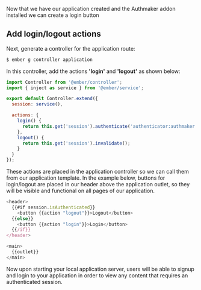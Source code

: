 Now that we have our application created and the Authmaker addon installed we can create a login button

## Add login/logout actions

Next, generate a controller for the application route:

```bash
$ ember g controller application
```

In this controller, add the actions **'login'** and **'logout'** as shown below:

```javascript {data-filename=app/controllers/application.js}
import Controller from '@ember/controller';
import { inject as service } from '@ember/service';

export default Controller.extend({
  session: service(),

  actions: {
    login() {
      return this.get('session').authenticate('authenticator:authmaker');
    },
    logout() {
      return this.get('session').invalidate();
    }
  }
});

```

These actions are placed in the application controller so we can call them from our application template. In the example below, buttons for login/logout are placed in our header above the application outlet, so they will be visible and functional on all pages of our application.

```javascript {data-filename=app/templates/application.hbs}
<header>
  {{#if session.isAuthenticated}}
    <button {{action "logout"}}>Logout</button>
  {{else}}
    <button {{action "login"}}>Login</button>
  {{/if}}
</header>

<main>
  {{outlet}}
</main>
```

Now upon starting your local application server, users will be able to signup and login to your application in order to view any content that requires an authenticated session.
